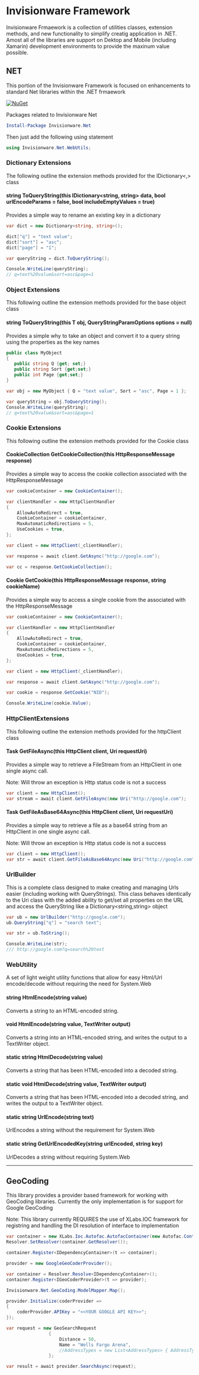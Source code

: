 # Invisionware Framework
Invisionware Frmaework is a collection of utilities classes, extension methods, and new functionality to simplify creatig application in .NET. Amost all of the libraries are support on Dektop and Mobile (including Xamarin) development environments to provide the maxinum value possible.

## NET
This portion of the Invisionware Framework is focused on enhancements to standard Net libraries within the .NET frmaework

[![NuGet](https://img.shields.io/nuget/v/Invisionware.Net.svg)](https://www.nuget.org/packages/Invisionware.Net)

Packages related to Invisionware Net
```powershell
Install-Package Invisionware.Net
```

Then just add the following using statement
```c#
using Invisionware.Net.WebUtils;
```

### Dictionary Extensions
The following outline the extension methods provided for the IDictionary<,> class

#### string ToQueryString(this IDictionary<string, string> data, bool urlEncodeParams = false, bool includeEmptyValues = true)
Provides a simple way to rename an existing key in a dictionary

```c#
var dict = new Dictionary<string, string>();

dict["q"] = "text value";
dict["sort"] = "asc";
dict["page"] = "1";

var queryString = dict.ToQueryString();

Console.WriteLine(queryString);
// q=text%20value&sort=asc&page=1
```

### Object Extensions
This following outline the extension methods provided for the base object class

#### string ToQueryString<T>(this T obj, QueryStringParamOptions options = null)
Provides a simple why to take an object and convert it to a query string using the properties as the key names

```c#
public class MyObject 
{
   public string Q {get; set;}
   public string Sort {get;set;}
   public int Page {get;set;}
}

var obj = new MyObject { Q = "text value", Sort = "asc", Page = 1 };

var queryString = obj.ToQueryString();
Console.WriteLine(queryString);
// q=text%20value&sort=asc&page=1
```

### Cookie Extensions
This following outline the extension methods provided for the Cookie class

#### CookieCollection GetCookieCollection(this HttpResponseMessage response)
Provides a simple way to access the cookie collection associated with the HttpResponseMessage

```c#
var cookieContainer = new CookieContainer();

var clientHandler = new HttpClientHandler
{
	AllowAutoRedirect = true,
	CookieContainer = cookieContainer,
	MaxAutomaticRedirections = 5,
	UseCookies = true,
};

var client = new HttpClient(_clientHandler);

var response = await client.GetAsync("http://google.com");

var cc = response.GetCookieCollection();
```

#### Cookie GetCookie(this HttpResponseMessage response, string cookieName)
Provides a simple way to access a single cookie from the associated with the HttpResponseMessage

```c#
var cookieContainer = new CookieContainer();

var clientHandler = new HttpClientHandler
{
	AllowAutoRedirect = true,
	CookieContainer = cookieContainer,
	MaxAutomaticRedirections = 5,
	UseCookies = true,
};

var client = new HttpClient(_clientHandler);

var response = await client.GetAsync("http://google.com");

var cookie = response.GetCookie("NID");

Console.WriteLine(cookie.Value);
```

### HttpClientExtensions
This following outline the extension methods provided for the httpClient class

#### Task<Stream> GetFileAsync(this HttpClient client, Uri requestUri)
Provides a simple way to retrieve a FileStream from an HttpClient in one single async call.

Note: Will throw an exception is Http status code is not a success

```c#
var client = new HttpClient();
var stream = await client.GetFileAsync(new Uri("http://google.com");
```

#### Task<string> GetFileAsBase64Async(this HttpClient client, Uri requestUri)
Provides a simple way to retrieve a file as a base64 string from an HttpClient in one single async call.

Note: Will throw an exception is Http status code is not a success
```c#
var client = new HttpClient();
var str = await client.GetFileAsBase64Async(new Uri("http://google.com");
```

### UrlBuilder
This is a complete class designed to make creating and managing Urls easier (including working with QueryStrings). This class behaves identically to the Uri class with the added ability to get/set all properties on the URL and access the QueryString like a Dictionary<string,string> object

```c#
var ub = new UrlBuilder("http://google.com");
ub.QueryString["q"] = "search text";

var str = ub.ToString();

Console.WriteLine(str);
/// http://google.com?q=search%20text
```

### WebUtility
A set of light weight utility functions that allow for easy Html/Url encode/decode without requiring the need for System.Web

#### string HtmlEncode(string value)
Converts a string to an HTML-encoded string.

#### void HtmlEncode(string value, TextWriter output)
Converts a string into an HTML-encoded string, and writes the output to a TextWriter object.

#### static string HtmlDecode(string value)
Converts a string that has been HTML-encoded into a decoded string.

#### static void HtmlDecode(string value, TextWriter output)
Converts a string that has been HTML-encoded into a decoded string, and writes the output to a TextWriter object.

#### static string UrlEncode(string text)
UrlEncodes a string without the requirement for System.Web

#### static string GetUrlEncodedKey(string urlEncoded, string key)
UrlDecodes a string without requiring System.Web

---

## GeoCoding
This library provides a provider based framework for working with GeoCoding libraries.  Currently the only implementation is for support for Google GeoCoding 

Note: This library currently REQUIRES the use of XLabs.IOC framework for registring and handling the DI resolution of interface to implementation

```c#
var container = new XLabs.Ioc.Autofac.AutofacContainer(new Autofac.ContainerBuilder().Build());
Resolver.SetResolver(container.GetResolver());

container.Register<IDependencyContainer>(t => container);

provider = new GoogleGeoCoderProvider();

var container = Resolver.Resolve<IDependencyContainer>();
container.Register<IGeoCoderProvider>(t => provider);

Invisionware.Net.GeoCoding.ModelMapper.Map();

provider.Initialize(coderProvider =>
{
	coderProvider.APIKey = "<<YOUR GOOGLE API KEY>>";
});

var request = new GeoSearchRequest
				{
					Distance = 50,
					Name = "Wells Fargo Arena",
					//AddressTypes = new List<AddressTypes> { AddressTypes.Stadium, AddressTypes.Establishment, AddressTypes.Store } <- not working right now
				};

var result = await provider.SearchAsync(request);

```
